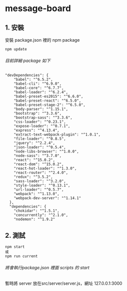 # message-board
## 1. 安裝
安裝 package.json 裡的 npm package
```
npm update
```
###### 目前詳細 package 如下
```
"devDependencies": {
    "babel": "^6.5.2",
    "babel-cli": "^6.9.0",
    "babel-core": "^6.7.7",
    "babel-loader": "^6.2.4",
    "babel-preset-es2015": "^6.6.0",
    "babel-preset-react": "^6.5.0",
    "babel-preset-stage-2": "^6.5.0",
    "body-parser": "^1.15.1",
    "bootstrap": "^3.3.6",
    "bootstrap-sass": "^3.3.6",
    "css-loader": "^0.23.1",
    "expose-loader": "^0.7.1",
    "express": "^4.13.4",
    "extract-text-webpack-plugin": "^1.0.1",
    "file-loader": "^0.8.5",
    "jquery": "^2.2.4",
    "json-loader": "^0.5.4",
    "node-libs-browser": "^1.0.0",
    "node-sass": "^3.7.0",
    "react": "^15.0.2",
    "react-dom": "^15.0.2",
    "react-hot-loader": "^1.3.0",
    "react-router": "^2.4.0",
    "redux": "^3.5.2",
    "sass-loader": "^3.2.0",
    "style-loader": "^0.13.1",
    "url-loader": "^0.5.7",
    "webpack": "^1.13.0",
    "webpack-dev-server": "^1.14.1"
  },
  "dependencies": {
    "chokidar": "^1.5.1",
    "concurrently": "^2.1.0",
    "nodemon": "^1.9.2"
```
  
## 2. 測試
```
npm start
或
npm run current
```
###### 將會執行package.json 裡面 scripts 的 start
暫時將 server 放在src/server/server.js，網址 127.0.0.1:3000



